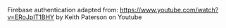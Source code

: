 









Firebase authentication adapted from: https://www.youtube.com/watch?v=ERoJpIT1BHY
by Keith Paterson on Youtube
